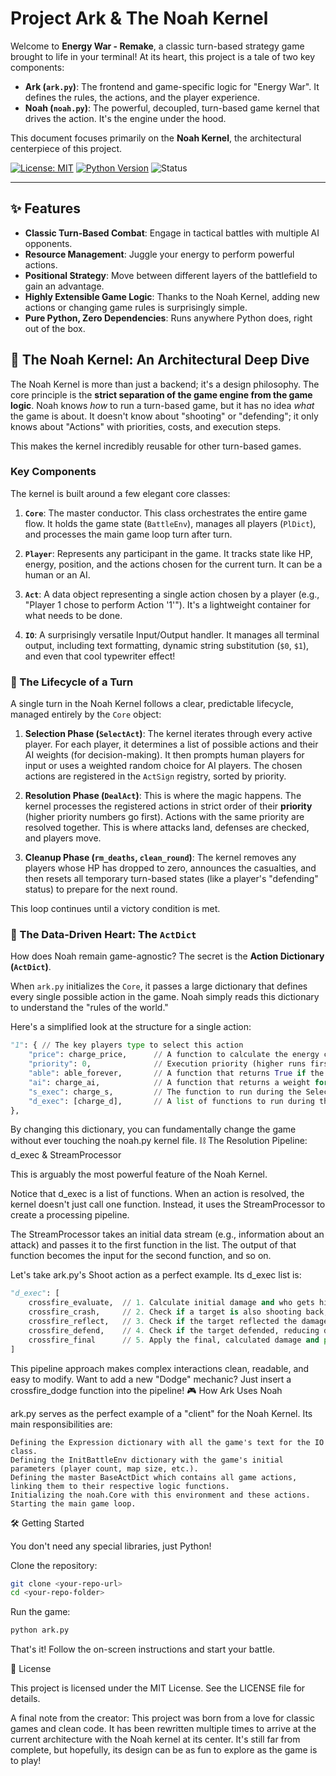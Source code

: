 # Project Ark & The Noah Kernel

Welcome to **Energy War - Remake**, a classic turn-based strategy game brought to life in your terminal! At its heart, this project is a tale of two key components:

*   **Ark (`ark.py`)**: The frontend and game-specific logic for "Energy War". It defines the rules, the actions, and the player experience.
*   **Noah (`noah.py`)**: The powerful, decoupled, turn-based game kernel that drives the action. It's the engine under the hood.

This document focuses primarily on the **Noah Kernel**, the architectural centerpiece of this project.

[![License: MIT](https://img.shields.io/badge/License-MIT-yellow.svg)](https://opensource.org/licenses/MIT)
[![Python Version](https://img.shields.io/badge/python-3.6%2B-blue.svg)](https://www.python.org/)
![Status](https://img.shields.io/badge/status-in_development-orange)

---

## ✨ Features

*   **Classic Turn-Based Combat**: Engage in tactical battles with multiple AI opponents.
*   **Resource Management**: Juggle your energy to perform powerful actions.
*   **Positional Strategy**: Move between different layers of the battlefield to gain an advantage.
*   **Highly Extensible Game Logic**: Thanks to the Noah Kernel, adding new actions or changing game rules is surprisingly simple.
*   **Pure Python, Zero Dependencies**: Runs anywhere Python does, right out of the box.

## 🚀 The Noah Kernel: An Architectural Deep Dive

The Noah Kernel is more than just a backend; it's a design philosophy. The core principle is the **strict separation of the game engine from the game logic**. Noah knows *how* to run a turn-based game, but it has no idea *what* the game is about. It doesn't know about "shooting" or "defending"; it only knows about "Actions" with priorities, costs, and execution steps.

This makes the kernel incredibly reusable for other turn-based games.

### Key Components

The kernel is built around a few elegant core classes:

1.  **`Core`**: The master conductor. This class orchestrates the entire game flow. It holds the game state (`BattleEnv`), manages all players (`PlDict`), and processes the main game loop turn after turn.

2.  **`Player`**: Represents any participant in the game. It tracks state like HP, energy, position, and the actions chosen for the current turn. It can be a human or an AI.

3.  **`Act`**: A data object representing a single action chosen by a player (e.g., "Player 1 chose to perform Action '1'"). It's a lightweight container for what needs to be done.

4.  **`IO`**: A surprisingly versatile Input/Output handler. It manages all terminal output, including text formatting, dynamic string substitution (`$0`, `$1`), and even that cool typewriter effect!

### 🔄 The Lifecycle of a Turn

A single turn in the Noah Kernel follows a clear, predictable lifecycle, managed entirely by the `Core` object:

1.  **Selection Phase (`SelectAct`)**: The kernel iterates through every active player. For each player, it determines a list of possible actions and their AI weights (for decision-making). It then prompts human players for input or uses a weighted random choice for AI players. The chosen actions are registered in the `ActSign` registry, sorted by priority.

2.  **Resolution Phase (`DealAct`)**: This is where the magic happens. The kernel processes the registered actions in strict order of their **priority** (higher priority numbers go first). Actions with the same priority are resolved together. This is where attacks land, defenses are checked, and players move.

3.  **Cleanup Phase (`rm_deaths`, `clean_round`)**: The kernel removes any players whose HP has dropped to zero, announces the casualties, and then resets all temporary turn-based states (like a player's "defending" status) to prepare for the next round.

This loop continues until a victory condition is met.

### 🤖 The Data-Driven Heart: The `ActDict`

How does Noah remain game-agnostic? The secret is the **Action Dictionary (`ActDict`)**.

When `ark.py` initializes the `Core`, it passes a large dictionary that defines every single possible action in the game. Noah simply reads this dictionary to understand the "rules of the world."

Here's a simplified look at the structure for a single action:

```python
"1": { // The key players type to select this action
    "price": charge_price,      // A function to calculate the energy cost
    "priority": 0,              // Execution priority (higher runs first)
    "able": able_forever,       // A function that returns True if the action is usable
    "ai": charge_ai,            // A function that returns a weight for AI decision-making
    "s_exec": charge_s,         // The function to run during the Selection phase
    "d_exec": [charge_d],       // A list of functions to run during the Resolution phase
},
```

By changing this dictionary, you can fundamentally change the game without ever touching the noah.py kernel file.
⛓️ The Resolution Pipeline: d_exec & StreamProcessor

This is arguably the most powerful feature of the Noah Kernel.

Notice that d_exec is a list of functions. When an action is resolved, the kernel doesn't just call one function. Instead, it uses the StreamProcessor to create a processing pipeline.

The StreamProcessor takes an initial data stream (e.g., information about an attack) and passes it to the first function in the list. The output of that function becomes the input for the second function, and so on.

Let's take ark.py's Shoot action as a perfect example. Its d_exec list is:

```Python
"d_exec": [
    crossfire_evaluate,  // 1. Calculate initial damage and who gets hit.
    crossfire_crash,     // 2. Check if a target is also shooting back, and annihilate projectiles.
    crossfire_reflect,   // 3. Check if the target reflected the damage.
    crossfire_defend,    // 4. Check if the target defended, reducing damage.
    crossfire_final      // 5. Apply the final, calculated damage and print results.
]
```

This pipeline approach makes complex interactions clean, readable, and easy to modify. Want to add a new "Dodge" mechanic? Just insert a crossfire_dodge function into the pipeline!
🎮 How Ark Uses Noah

ark.py serves as the perfect example of a "client" for the Noah Kernel. Its main responsibilities are:

    Defining the Expression dictionary with all the game's text for the IO class.
    Defining the InitBattleEnv dictionary with the game's initial parameters (player count, map size, etc.).
    Defining the master BaseActDict which contains all game actions, linking them to their respective logic functions.
    Initializing the noah.Core with this environment and these actions.
    Starting the main game loop.

🛠️ Getting Started

You don't need any special libraries, just Python!

Clone the repository:

```bash
git clone <your-repo-url>
cd <your-repo-folder>
```

Run the game:

```bash
python ark.py
```
That's it! Follow the on-screen instructions and start your battle.


📄 License

This project is licensed under the MIT License. See the LICENSE file for details.

A final note from the creator: This project was born from a love for classic games and clean code. It has been rewritten multiple times to arrive at the current architecture with the Noah kernel at its center. It's still far from complete, but hopefully, its design can be as fun to explore as the game is to play!
